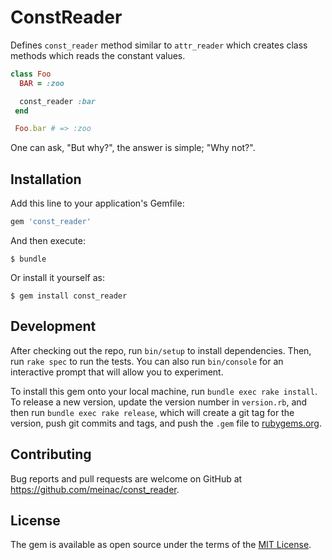 # ConstReader

Defines `const_reader` method similar to `attr_reader` which creates class methods which reads the constant values.

```ruby
class Foo
  BAR = :zoo

  const_reader :bar
 end

 Foo.bar # => :zoo
```

One can ask, "But why?", the answer is simple; "Why not?".

## Installation

Add this line to your application's Gemfile:

```ruby
gem 'const_reader'
```

And then execute:

    $ bundle

Or install it yourself as:

    $ gem install const_reader

## Development

After checking out the repo, run `bin/setup` to install dependencies. Then, run `rake spec` to run the tests. You can also run `bin/console` for an interactive prompt that will allow you to experiment.

To install this gem onto your local machine, run `bundle exec rake install`. To release a new version, update the version number in `version.rb`, and then run `bundle exec rake release`, which will create a git tag for the version, push git commits and tags, and push the `.gem` file to [rubygems.org](https://rubygems.org).

## Contributing

Bug reports and pull requests are welcome on GitHub at https://github.com/meinac/const_reader.

## License

The gem is available as open source under the terms of the [MIT License](https://opensource.org/licenses/MIT).
